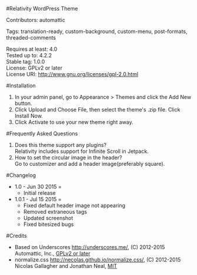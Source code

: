 #Relativity WordPress Theme

Contributors: automattic

Tags: translation-ready, custom-background, custom-menu, post-formats, threaded-comments

Requires at least: 4.0  
Tested up to: 4.2.2  
Stable tag: 1.0.0  
License: GPLv2 or later  
License URI: http://www.gnu.org/licenses/gpl-2.0.html  

#Installation

1. In your admin panel, go to Appearance > Themes and click the Add New button.
2. Click Upload and Choose File, then select the theme's .zip file. Click Install Now.
3. Click Activate to use your new theme right away.

#Frequently Asked Questions

1. Does this theme support any plugins?  
	Relativity includes support for Infinite Scroll in Jetpack.
2. How to set the circular image in the header?  
	Go to customizer and add a header image(preferably square).

#Changelog

- 1.0 - Jun 30 2015 =
	* Initial release
- 1.0.1 - Jul 15 2015 = 
 	* Fixed default header image not appearing
 	* Removed extraneous tags
 	* Updated screenshot
 	* Fixed bitesized bugs

#Credits

* Based on Underscores http://underscores.me/, (C) 2012-2015 Automattic, Inc., [GPLv2 or later](https://www.gnu.org/licenses/gpl-2.0.html)
* normalize.css http://necolas.github.io/normalize.css/, (C) 2012-2015 Nicolas Gallagher and Jonathan Neal, [MIT](http://opensource.org/licenses/MIT)
